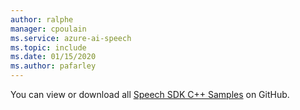 ```yaml
---
author: ralphe
manager: cpoulain
ms.service: azure-ai-speech
ms.topic: include
ms.date: 01/15/2020
ms.author: pafarley
---
```


You can view or download all [Speech SDK C++ Samples](https://aka.ms/speech/github-cpp) on GitHub. 
